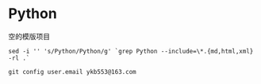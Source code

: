 # Python 

空的模版项目

```
sed -i '' 's/Python/Python/g' `grep Python --include=\*.{md,html,xml} -rl .`

git config user.email ykb553@163.com

```



